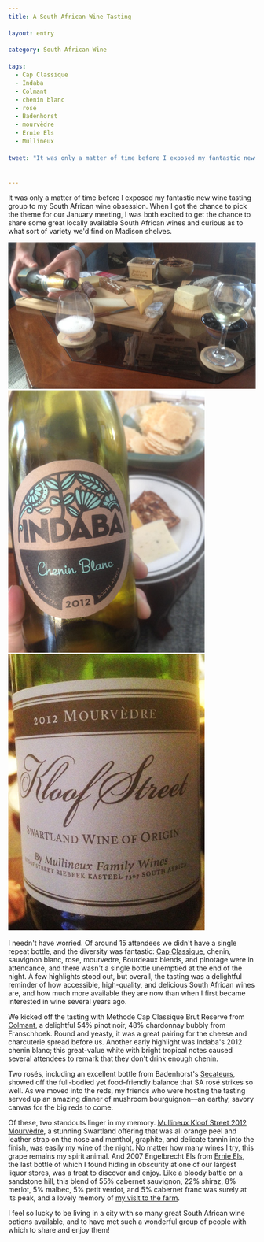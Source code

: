 ```yaml
---
title: A South African Wine Tasting

layout: entry

category: South African Wine

tags:
  - Cap Classique
  - Indaba
  - Colmant
  - chenin blanc
  - rosé
  - Badenhorst
  - mourvèdre
  - Ernie Els
  - Mullineux

tweet: "It was only a matter of time before I exposed my fantastic new wine tasting group to my South African wine obsession."


---
```


It was only a matter of time before I exposed my fantastic new wine tasting group to my South African wine obsession. When I got the chance to pick the theme for our January meeting, I was both excited to get the chance to share some great locally available South African wines and curious as to what sort of variety we'd find on Madison shelves.

![Wasted tasting](/photos/wasted.jpg "Wine being poured at tasting with cheese and snacks")
![Indaba chenin blanc](/photos/indabachenin.jpg "Indaba chenin blanc label")
![Kloof Street mourvedre](/photos/kloofmourvedre.jpg "Kloof Street mourvedre label")

I needn't have worried. Of around 15 attendees we didn't have a single repeat bottle, and the diversity was fantastic: [Cap Classique](http://www.capclassique.co.za/), chenin, sauvignon blanc, rose, mourvedre, Bourdeaux blends, and pinotage were in attendance, and there wasn't a single bottle unemptied at the end of the night. A few highlights stood out, but overall, the tasting was a delightful reminder of how accessible, high-quality, and delicious South African wines are, and how much more available they are now than when I first became interested in wine several years ago. 

We kicked off the tasting with Methode Cap Classique Brut Reserve from [Colmant](http://www.colmant.co.za/index.php), a delightful 54% pinot noir, 48% chardonnay bubbly from Franschhoek. Round and yeasty, it was a great pairing for the cheese and charcuterie spread before us. Another early highlight was Indaba's 2012 chenin blanc; this great-value white with bright tropical notes caused several attendees to remark that they don't drink enough chenin. 

Two rosés, including an excellent bottle from Badenhorst's [Secateurs](http://aabadenhorst.com/category/secateurs/), showed off the full-bodied yet food-friendly balance that SA rosé strikes so well. As we moved into the reds, my friends who were hosting the tasting served up an amazing dinner of mushroom bourguignon––an earthy, savory canvas for the big reds to come. 

Of these, two standouts linger in my memory. [Mullineux Kloof Street 2012 Mourvèdre](http://mullineuxwines.com/kloof-stree-wines), a stunning Swartland offering that was all orange peel and leather strap on the nose and menthol, graphite, and delicate tannin into the finish, was easily my wine of the night. No matter how many wines I try, this grape remains my spirit animal. And 2007 Engelbrecht Els from [Ernie Els](http://www.ernieelswines.com/default.aspx?CLIENTID=4975), the last bottle of which I found hiding in obscurity at one of our largest liquor stores, was a treat to discover and enjoy. Like a bloody battle on a sandstone hill, this blend of 55% cabernet sauvignon, 22% shiraz, 8% merlot, 5% malbec, 5% petit verdot, and 5% cabernet franc was surely at its peak, and a lovely memory of [my visit to the farm](http://stellenbauchery.com/blog/03-22-2010/a-backstage-pass.html). 

I feel so lucky to be living in a city with so many great South African wine options available, and to have met such a wonderful group of people with which to share and enjoy them!